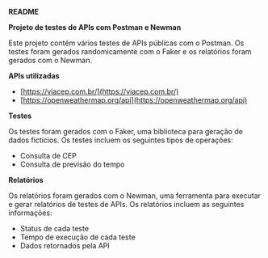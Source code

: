 **README**

**Projeto de testes de APIs com Postman e Newman**

Este projeto contém vários testes de APIs públicas com o Postman. Os testes foram gerados randomicamente com o Faker e os relatórios foram gerados com o Newman.

**APIs utilizadas**

* [https://viacep.com.br/](https://viacep.com.br/)
* [https://openweathermap.org/api](https://openweathermap.org/api)

**Testes**

Os testes foram gerados com o Faker, uma biblioteca para geração de dados fictícios. Os testes incluem os seguintes tipos de operações:

* Consulta de CEP
* Consulta de previsão do tempo

**Relatórios**

Os relatórios foram gerados com o Newman, uma ferramenta para executar e gerar relatórios de testes de APIs. Os relatórios incluem as seguintes informações:

* Status de cada teste
* Tempo de execução de cada teste
* Dados retornados pela API

